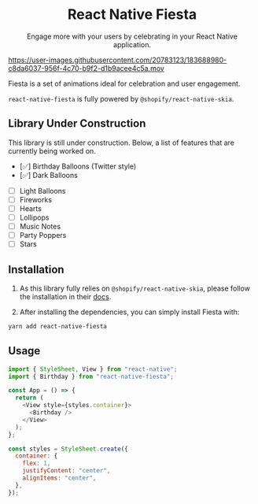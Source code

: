 <h1 align="center">React Native Fiesta</h1>

<p align="center">Engage more with your users by celebrating in your React Native application.</p>

https://user-images.githubusercontent.com/20783123/183688980-c8da6037-956f-4c70-b9f2-d1b9acee4c5a.mov

Fiesta is a set of animations ideal for celebration and user engagement.

`react-native-fiesta` is fully powered by `@shopify/react-native-skia`.

## Library Under Construction

This library is still under construction. Below, a list of features that are currently being worked on.

- [✅] Birthday Balloons (Twitter style)
- [✅] Dark Balloons
- [ ] Light Balloons
- [ ] Fireworks
- [ ] Hearts
- [ ] Lollipops
- [ ] Music Notes
- [ ] Party Poppers
- [ ] Stars

## Installation

1. As this library fully relies on `@shopify/react-native-skia`, please follow the installation in their [docs](https://shopify.github.io/react-native-skia/docs/getting-started/installation).

2. After installing the dependencies, you can simply install Fiesta with:

```bash
yarn add react-native-fiesta
```

## Usage

```js
import { StyleSheet, View } from "react-native";
import { Birthday } from "react-native-fiesta";

const App = () => {
  return (
    <View style={styles.container}>
      <Birthday />
    </View>
  );
};

const styles = StyleSheet.create({
  container: {
    flex: 1,
    justifyContent: "center",
    alignItems: "center",
  },
});
```
